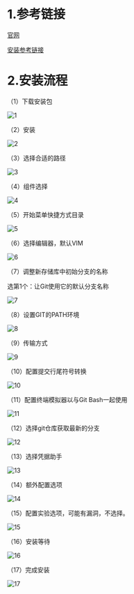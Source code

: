 
# 1.参考链接

[官网](https://git-scm.com/downloads)

[安装参考链接](https://www.cnblogs.com/hdlan/p/14395189.html)

# 2.安装流程

（1）下载安装包

![1](../assets/images/Git/2/1.png)

（2）安装

![2](../assets/images/Git/2/2.png)

（3）选择合适的路径

![3](../assets/images/Git/2/3.png)

（4）组件选择

![4](../assets/images/Git/2/4.png)

（5）开始菜单快捷方式目录

![5](../assets/images/Git/2/5.png)

（6）选择编辑器，默认VIM

![6](../assets/images/Git/2/6.png)

（7）调整新存储库中初始分支的名称

选第1个：让Git使用它的默认分支名称

![7](../assets/images/Git/2/7.png)

（8）设置GIT的PATH环境

![8](../assets/images/Git/2/8.png)

（9）传输方式

![9](../assets/images/Git/2/9.png)

（10）配置提交行尾符号转换

![10](../assets/images/Git/2/10.png)

（11）配置终端模拟器以与Git Bash一起使用

![11](../assets/images/Git/2/11.png)

（12）选择git仓库获取最新的分支

![12](../assets/images/Git/2/12.png)

（13）选择凭据助手

![13](../assets/images/Git/2/13.png)

（14）额外配置选项

![14](../assets/images/Git/2/14.png)

（15）配置实验选项，可能有漏洞，不选择。

![15](../assets/images/Git/2/15.png)

（16）安装等待

![16](../assets/images/Git/2/16.png)

（17）完成安装

![17](../assets/images/Git/2/17.png)
